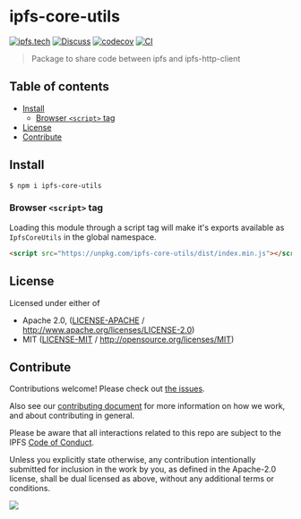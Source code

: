 # ipfs-core-utils <!-- omit in toc -->

[![ipfs.tech](https://img.shields.io/badge/project-IPFS-blue.svg?style=flat-square)](https://ipfs.tech)
[![Discuss](https://img.shields.io/discourse/https/discuss.ipfs.tech/posts.svg?style=flat-square)](https://discuss.ipfs.tech)
[![codecov](https://img.shields.io/codecov/c/github/ipfs/js-ipfs.svg?style=flat-square)](https://codecov.io/gh/ipfs/js-ipfs)
[![CI](https://img.shields.io/github/actions/workflow/status/ipfs/js-ipfs/js-test-and-release.yml?branch=master\&style=flat-square)](https://github.com/ipfs/js-ipfs/actions/workflows/js-test-and-release.yml?query=branch%3Amaster)

> Package to share code between ipfs and ipfs-http-client

## Table of contents <!-- omit in toc -->

- [Install](#install)
  - [Browser `<script>` tag](#browser-script-tag)
- [License](#license)
- [Contribute](#contribute)

## Install

```console
$ npm i ipfs-core-utils
```

### Browser `<script>` tag

Loading this module through a script tag will make it's exports available as `IpfsCoreUtils` in the global namespace.

```html
<script src="https://unpkg.com/ipfs-core-utils/dist/index.min.js"></script>
```

## License

Licensed under either of

- Apache 2.0, ([LICENSE-APACHE](LICENSE-APACHE) / <http://www.apache.org/licenses/LICENSE-2.0>)
- MIT ([LICENSE-MIT](LICENSE-MIT) / <http://opensource.org/licenses/MIT>)

## Contribute

Contributions welcome! Please check out [the issues](https://github.com/ipfs/js-ipfs/issues).

Also see our [contributing document](https://github.com/ipfs/community/blob/master/CONTRIBUTING_JS.md) for more information on how we work, and about contributing in general.

Please be aware that all interactions related to this repo are subject to the IPFS [Code of Conduct](https://github.com/ipfs/community/blob/master/code-of-conduct.md).

Unless you explicitly state otherwise, any contribution intentionally submitted for inclusion in the work by you, as defined in the Apache-2.0 license, shall be dual licensed as above, without any additional terms or conditions.

[![](https://cdn.rawgit.com/jbenet/contribute-ipfs-gif/master/img/contribute.gif)](https://github.com/ipfs/community/blob/master/CONTRIBUTING.md)
